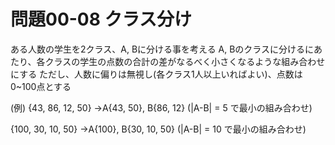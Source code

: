# 問題00-08 クラス分け

ある人数の学生を2クラス、A, Bに分ける事を考える
A, Bのクラスに分けるにあたり、各クラスの学生の点数の合計の差がなるべく小さくなるような組み合わせにする
ただし、人数に偏りは無視し(各クラス1人以上いればよい)、点数は0~100点とする

(例)
{43, 86, 12, 50}
->A{43, 50}, B{86, 12}
(|A-B| = 5 で最小の組み合わせ)

{100, 30, 10, 50}
->A{100}, B{30, 10, 50}
(|A-B| = 10 で最小の組み合わせ)

